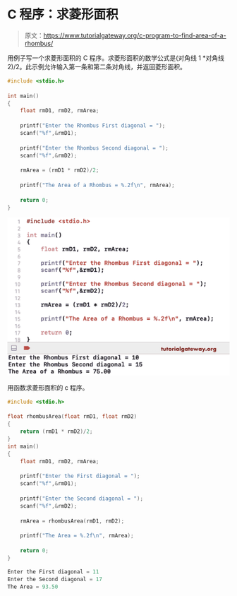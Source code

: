 # C 程序：求菱形面积

> 原文：<https://www.tutorialgateway.org/c-program-to-find-area-of-a-rhombus/>

用例子写一个求菱形面积的 C 程序。求菱形面积的数学公式是(对角线 1 *对角线 2)/2。此示例允许输入第一条和第二条对角线，并返回菱形面积。

```c
#include <stdio.h>

int main()
{
    float rmD1, rmD2, rmArea;

    printf("Enter the Rhombus First diagonal = ");
    scanf("%f",&rmD1);

    printf("Enter the Rhombus Second diagonal = ");
    scanf("%f",&rmD2);

    rmArea = (rmD1 * rmD2)/2;

    printf("The Area of a Rhombus = %.2f\n", rmArea); 

    return 0;
}
```

![C Program to Find Area of a Rhombus 1](img/506468dd8806eb743dc7a10817490e4e.png)

用函数求菱形面积的 c 程序。

```c
#include <stdio.h>

float rhombusArea(float rmD1, float rmD2)
{
    return (rmD1 * rmD2)/2;
}
int main()
{
    float rmD1, rmD2, rmArea;

    printf("Enter the First diagonal = ");
    scanf("%f",&rmD1);

    printf("Enter the Second diagonal = ");
    scanf("%f",&rmD2);

    rmArea = rhombusArea(rmD1, rmD2);

    printf("The Area = %.2f\n", rmArea);

    return 0;
}
```

```c
Enter the First diagonal = 11
Enter the Second diagonal = 17
The Area = 93.50
```